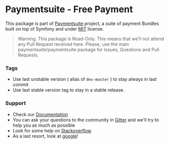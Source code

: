 # Paymentsuite - Free Payment

This package is part of
[Paymentsuite](http://github.com/paymentsuite/paymentsuite) project, a 
suite of payment Bundles built on top of Symfony and under
[MIT](http://opensource.org/licenses/MIT) license.

> Warning. This package is Read-Only. This means that we'll not attend any Pull 
> Request received here. Please, use the main paymentsuite/paymentsuite package
> for Issues, Questions and Pull Requests.

### Tags

* Use last unstable version ( alias of `dev-master` ) to stay always in last 
commit
* Use last stable version tag to stay in a stable release.

### Support

* Check our [Documentation](http://github.com/paymentsuite/paymentsuite)
* You can ask your questions to the community in 
[Gitter](http://gitter.im/paymentsuite/paymentsuite) and we'll try to help you
as much as possible
* Look for some help on [Stackoverflow](http://stackoverflow.com)
* As a last resort, look at [google](http://google.com)!
